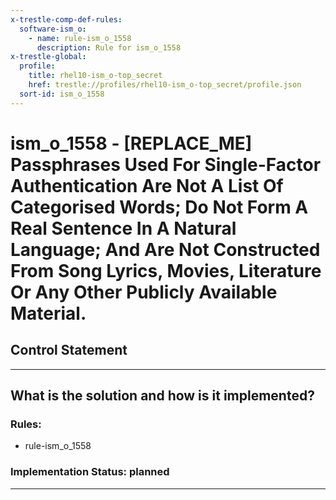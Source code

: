 ```yaml
---
x-trestle-comp-def-rules:
  software-ism_o:
    - name: rule-ism_o_1558
      description: Rule for ism_o_1558
x-trestle-global:
  profile:
    title: rhel10-ism_o-top_secret
    href: trestle://profiles/rhel10-ism_o-top_secret/profile.json
  sort-id: ism_o_1558
---
```


# ism_o_1558 - \[REPLACE_ME\] Passphrases Used For Single-Factor Authentication Are Not A List Of Categorised Words; Do Not Form A Real Sentence In A Natural Language; And Are Not Constructed From Song Lyrics, Movies, Literature Or Any Other Publicly Available Material.

## Control Statement

______________________________________________________________________

## What is the solution and how is it implemented?

<!-- For implementation status enter one of: implemented, partial, planned, alternative, not-applicable -->

<!-- Note that the list of rules under ### Rules: is read-only and changes will not be captured after assembly to JSON -->

<!-- Add control implementation description here for control: ism_o_1558 -->

### Rules:

  - rule-ism_o_1558

### Implementation Status: planned

______________________________________________________________________
